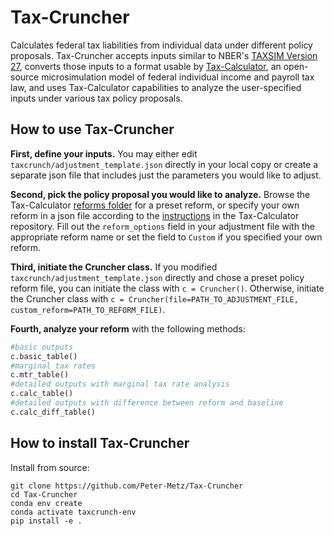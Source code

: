 # Tax-Cruncher

Calculates federal tax liabilities from individual data under different policy proposals. Tax-Cruncher accepts  inputs similar to NBER's [TAXSIM Version 27](https://users.nber.org/~taxsim/taxsim27/), converts those inputs to a format usable by [Tax-Calculator](https://github.com/PSLmodels/Tax-Calculator), an open-source microsimulation model of federal individual income and payroll tax law, and uses Tax-Calculator capabilities to analyze the user-specified inputs under various tax policy proposals.

How to use Tax-Cruncher
------------
**First, define your inputs.** You may either edit `taxcrunch/adjustment_template.json` directly in your local copy or create a separate json file that includes just the parameters you would like to adjust.

**Second, pick the policy proposal you would like to analyze.** Browse the Tax-Calculator [reforms folder](https://github.com/PSLmodels/Tax-Calculator/tree/master/taxcalc/reforms) for a preset reform, or specify your own reform in a json file according to the [instructions](https://github.com/PSLmodels/Tax-Calculator/blob/master/taxcalc/reforms/REFORMS.md#how-to-specify-a-tax-reform-in-a-json-policy-reform-file) in the Tax-Calculator repository. Fill out the `reform_options` field in your adjustment file with the appropriate reform name or set the field to `Custom` if you specified your own reform.

**Third, initiate the Cruncher class.** If you modified `taxcrunch/adjustment_template.json` directly and chose a preset policy reform file, you can initiate the class with `c = Cruncher()`. Otherwise, initiate the Cruncher class with `c = Cruncher(file=PATH_TO_ADJUSTMENT_FILE, custom_reform=PATH_TO_REFORM_FILE)`.

**Fourth, analyze your reform** with the following methods:

```python
#basic outputs
c.basic_table()
#marginal tax rates
c.mtr_table()
#detailed outputs with marginal tax rate analysis 
c.calc_table()
#detailed outputs with difference between reform and baseline
c.calc_diff_table()
```

How to install Tax-Cruncher
-------------
Install from source:

```
git clone https://github.com/Peter-Metz/Tax-Cruncher
cd Tax-Cruncher
conda env create
conda activate taxcrunch-env
pip install -e .
```

